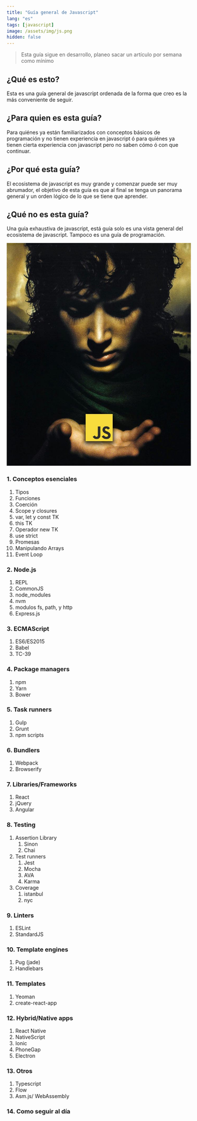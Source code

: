```yaml
---
title: "Guía general de Javascript"
lang: "es"
tags: [javascript]
image: /assets/img/js.png
hidden: false
---
```


> Esta guía sigue en desarrollo, planeo sacar un artículo por semana como mínimo


## ¿Qué es esto?
Esta es una guía general de javascript ordenada de la forma que creo es la más conveniente de seguir.

## ¿Para quien es esta guía?
Para quiénes ya están familiarizados con conceptos básicos de programación y no tienen experiencia en javascript ó para quiénes ya tienen cierta experiencia con javascript pero no saben cómo ó con que continuar.

## ¿Por qué esta guía?
El ecosistema de javascript es muy grande y comenzar puede ser muy abrumador, el objetivo de esta guía es que al final se tenga un panorama general y un orden lógico de lo que se tiene que aprender.

## ¿Qué no es esta guía?
Una guía exhaustiva de javascript, está guía solo es una vista general del ecosistema de javascript. Tampoco es una guía de programación. 


![Un lenguaje para dominarlos a todos](/assets/img/lord-of-js.png)


### 1. Conceptos esenciales
  1. Tipos
  2. Funciones
  3. Coerción
  4. Scope y closures
  5. var, let y const TK
  6. this TK
  7. Operador new TK
  8. use strict
  9. Promesas
  10. Manipulando Arrays
  11. Event Loop

### 2. Node.js
  1. REPL
  2. CommonJS
  3. node_modules
  4. nvm
  5. modulos fs, path, y http
  6. Express.js

### 3. ECMAScript
  1. ES6/ES2015
  2. Babel
  3. TC-39

### 4. Package managers
  1. npm
  2. Yarn
  3. Bower

### 5. Task runners
  1. Gulp
  2. Grunt
  3. npm scripts

### 6. Bundlers
  1. Webpack
  2. Browserify

### 7. Libraries/Frameworks
  1. React
  2. jQuery
  3. Angular

### 8. Testing
  1. Assertion Library
      1. Sinon
      2. Chai
  1. Test runners
      1. Jest
      2. Mocha
      3. AVA
      5. Karma
  1. Coverage
      1. istanbul
      2. nyc

### 9. Linters
  1. ESLint
  2. StandardJS

### 10. Template engines
  1. Pug (jade)
  2. Handlebars

### 11. Templates
  1. Yeoman
  2. create-react-app

### 12. Hybrid/Native apps
  1. React Native
  2. NativeScript
  3. Ionic
  4. PhoneGap
  5. Electron

### 13. Otros
  1. Typescript
  2. Flow
  4. Asm.js/ WebAssembly

### 14. Como seguir al día
